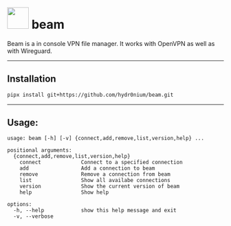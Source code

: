 

# <img src="https://user-images.githubusercontent.com/37932436/160900239-9d1b73ad-3840-43e6-83e9-905a5d43c4ed.png" width=50px height=50px\> beam

Beam is a in console VPN file manager. It works with OpenVPN as well as with Wireguard.

---

## Installation
```bash
pipx install git+https://github.com/hydr0nium/beam.git
```

---

## Usage:
```
usage: beam [-h] [-v] {connect,add,remove,list,version,help} ...

positional arguments:
  {connect,add,remove,list,version,help}
    connect             Connect to a specified connection
    add                 Add a connection to beam
    remove              Remove a connection from beam
    list                Show all availabe connections
    version             Show the current version of beam
    help                Show help

options:
  -h, --help            show this help message and exit
  -v, --verbose
```
